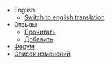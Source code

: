 * English
  * [Switch to english translation](/index-en.html)
* Отзывы
  * [Прочитать](https://docs.google.com/forms/d/e/1FAIpQLScjlT9SbAJ8h3xkUYkw13g81URgPXLbOiEdTJaPWkIjvpkFGg/viewanalytics)
  * [Добавить](https://docs.google.com/forms/d/e/1FAIpQLScjlT9SbAJ8h3xkUYkw13g81URgPXLbOiEdTJaPWkIjvpkFGg/viewform)
* [Форум](https://github.com/Chimildic/goofy/discussions)
* [Список изменений](/changelog.md)
